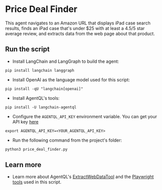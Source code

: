 # Price Deal Finder

This agent navigates to an Amazon URL that displays iPad case search results, finds an iPad case that's under $25 with at least a 4.5/5 star average review, and extracts data from the web page about that product.

## Run the script

- Install LangChain and LangGraph to build the agent:

```
pip install langchain langgraph
```

- Install OpenAI as the language model used for this script:

```
pip install -qU "langchain[openai]"
```

- Install AgentQL's tools:

```
pip install -U langchain-agentql
```

- Configure the `AGENTQL_API_KEY` environment variable. You can get your API key [here](https://dev.agentql.com/api-keys)

```
export AGENTQL_API_KEY=<YOUR_AGENTQL_API_KEY>
```

- Run the following command from the project's folder:

```bash
python3 price_deal_finder.py
```

## Learn more

- Learn more about AgentQL's <a href="https://python.langchain.com/docs/integrations/providers/agentql/" target="_blank">ExtractWebDataTool</a> and the <a href="https://python.langchain.com/docs/integrations/tools/playwright/" target="_blank">Playwright tools</a> used in this script.
